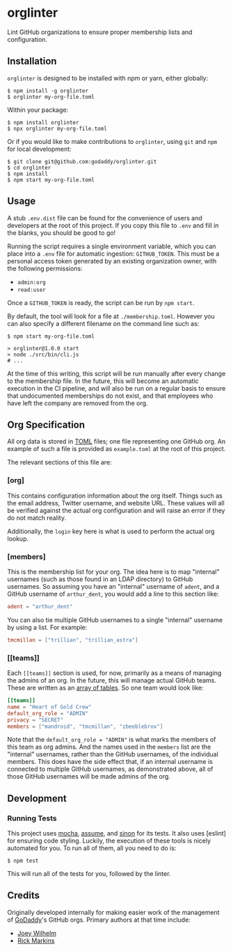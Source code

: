 # orglinter

Lint GitHub organizations to ensure proper membership lists and configuration.

## Installation

`orglinter` is designed to be installed with npm or yarn, either globally:

```console
$ npm install -g orglinter
$ orglinter my-org-file.toml
```

Within your package:

```console
$ npm install orglinter
$ npx orglinter my-org-file.toml
```

Or if you would like to make contributions to `orglinter`, using `git` and `npm`
for local development:

```console
$ git clone git@github.com:godaddy/orglinter.git
$ cd orglinter
$ npm install
$ npm start my-org-file.toml
```

## Usage

A stub `.env.dist` file can be found for the convenience of users and developers
at the root of this project. If you copy this file to `.env` and fill in the
blanks, you should be good to go!

Running the script requires a single environment variable, which you can place
into a `.env` file for automatic ingestion: `GITHUB_TOKEN`. This must be a
personal access token generated by an existing organization owner, with the
following permissions:

* `admin:org`
* `read:user`

Once a `GITHUB_TOKEN` is ready, the script can be run by `npm start`.

By default, the tool will look for a file at `./membership.toml`. However you
can also specify a different filename on the command line such as:

```console
$ npm start my-org-file.toml

> orglinter@1.0.0 start
> node ./src/bin/cli.js
# ...
```

At the time of this writing, this script will be run manually after every change
to the membership file. In the future, this will become an automatic execution
in the CI pipeline, and will also be run on a regular basis to ensure that
undocumented memberships do not exist, and that employees who have left the
company are removed from the org.

## Org Specification

All org data is stored in [TOML] files; one file representing one GitHub org. An
example of such a file is provided as `example.toml` at the root of this project.

The relevant sections of this file are:

### [org]

This contains configuration information about the org itself. Things such as the
email address, Twitter username, and website URL. These values will all be
verified against the actual org configuration and will raise an error if they do
not match reality.

Additionally, the `login` key here is what is used to perform the actual org
lookup.

### [members]

This is the membership list for your org. The idea here is to map "internal"
usernames (such as those found in an LDAP directory) to GitHub usernames. So
assuming you have an "internal" username of `adent`, and a GitHub username of
`arthur_dent`, you would add a line to this section like:

```toml
adent = "arthur_dent"
```

You can also tie multiple GitHub usernames to a single "internal" username by
using a list. For example:

```toml
tmcmillan = ["trillian", "trillian_astra"]
```

### [[teams]]

Each `[[teams]]` section is used, for now, primarily as a means of managing the
admins of an org. In the future, this will manage actual GitHub teams. These are
written as an [array of tables]. So one team would look like:

```toml
[[teams]]
name = "Heart of Gold Crew"
default_org_role = "ADMIN"
privacy = "SECRET"
members = ["mandroid", "tmcmillan", "zbeeblebrox"]
```

Note that the `default_org_role = "ADMIN"` is what marks the members of this
team as org admins. And the names used in the `members` list are the "internal"
usernames, rather than the GitHub usernames, of the individual members. This
does have the side effect that, if an internal username is connected to multiple
GitHub usernames, as demonstrated above, all of those GitHub usernames will be
made admins of the org.

## Development

### Running Tests

This project uses [mocha], [assume], and [sinon] for its tests. It also uses
[eslint] for ensuring code styling. Luckily, the execution of these tools is
nicely automated for you. To run all of them, all you need to do is:

```console
$ npm test
```

This will run all of the tests for you, followed by the linter.

## Credits

Originally developed internally for making easier work of the management of
[GoDaddy]'s GitHub orgs. Primary authors at that time include:

* [Joey Wilhelm]
* [Rick Markins]

[array of tables]: https://toml.io/en/v1.0.0#array-of-tables
[assume]: http://assume.fail/
[GoDaddy]: https://www.godaddy.com/
[Joey Wilhelm]: https://github.com/tarkatronic/
[mocha]: https://mochajs.org/
[Rick Markins]: https://github.com/rxmarbles/
[sinon]: https://sinonjs.org/
[TOML]: https://toml.io/
